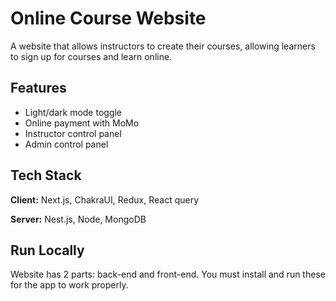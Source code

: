 # Online Course Website

A website that allows instructors to create their courses, allowing learners to sign up for courses and learn online.
<br/>

## Features

- Light/dark mode toggle
- Online payment with MoMo
- Instructor control panel
- Admin control panel

## Tech Stack

**Client:** Next.js, ChakraUI, Redux, React query

**Server:** Nest.js, Node, MongoDB

## Run Locally

Website has 2 parts: back-end and front-end. You must install and run these for the app to work properly.

